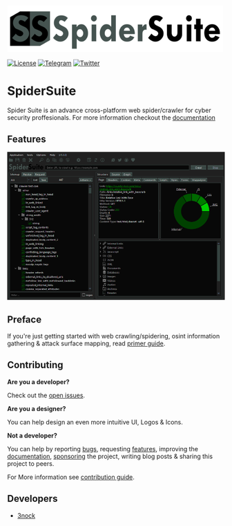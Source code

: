 <img src="resources/logo.png" width=500/>

[![License](https://img.shields.io/badge/license-GPLv3-green.svg)](https://raw.githubusercontent.com/3nock/SpiderSuite/main/LICENSE)
[![Telegram](https://img.shields.io/badge/chat-%20on%20Telegram-blue.svg)](https://telegram.me/SpiderSuite) 
[![Twitter](https://img.shields.io/twitter/follow/sub3suite?label=twitter&style=social)](https://twitter.com/SpiderSuite)

# SpiderSuite

Spider Suite is an advance cross-platform web spider/crawler for cyber security proffesionals. 
For more information checkout the [documentation](https://github.com/3nock/SpiderSuite/wiki)

## Features

<img src="resources/screenshots.gif"/>

## Preface

If you're just getting started with web crawling/spidering, osint information gathering & attack surface mapping, read [primer guide](PRIMER.md).

## Contributing 

**Are you a developer?**

Check out the [open issues](https://github.com/3nock/SpiderSuite/issues).

**Are you a designer?**

You can help design an even more intuitive UI, Logos & Icons.

**Not a developer?**

You can help by reporting [bugs](https://github.com/3nock/SpiderSuite/issues), requesting [features](https://github.com/3nock/SpiderSuite/issues), improving the [documentation](https://github.com/3nock/SpiderSuite/wiki), [sponsoring](SPONSOR.md) the project, writing blog posts & sharing this project to peers.

For More information see [contribution guide](CONTRIBUTING.md).

## Developers

- [3nock](https://twitter.com/3nock_)